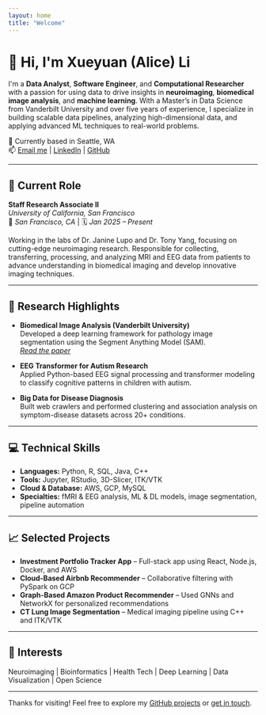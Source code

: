 ```yaml
---
layout: home
title: "Welcome"
---
```


# 👋 Hi, I'm Xueyuan (Alice) Li

I'm a **Data Analyst**, **Software Engineer**, and **Computational Researcher** with a passion for using data to drive insights in **neuroimaging**, **biomedical image analysis**, and **machine learning**. With a Master’s in Data Science from Vanderbilt University and over five years of experience, I specialize in building scalable data pipelines, analyzing high-dimensional data, and applying advanced ML techniques to real-world problems.

📍 Currently based in Seattle, WA  
📫 [Email me](mailto:lixueyuan33@outlook.com) | [LinkedIn](https://www.linkedin.com/in/xueyuan-li-674208249/) | [GitHub](https://github.com/Xueyuan33)

---

## 🧪 Current Role

**Staff Research Associate II**  
*University of California, San Francisco*  
📍 *San Francisco, CA* | 🗓 *Jan 2025 – Present*

Working in the labs of Dr. Janine Lupo and Dr. Tony Yang, focusing on cutting-edge neuroimaging research. Responsible for collecting, transferring, processing, and analyzing MRI and EEG data from patients to advance understanding in biomedical imaging and develop innovative imaging techniques.

---

## 🔬 Research Highlights

- **Biomedical Image Analysis (Vanderbilt University)**  
  Developed a deep learning framework for pathology image segmentation using the Segment Anything Model (SAM).  
  *[Read the paper](https://arxiv.org/abs/2308.05785v1)*

- **EEG Transformer for Autism Research**  
  Applied Python-based EEG signal processing and transformer modeling to classify cognitive patterns in children with autism.

- **Big Data for Disease Diagnosis**  
  Built web crawlers and performed clustering and association analysis on symptom-disease datasets across 20+ conditions.

---

## 💻 Technical Skills

- **Languages:** Python, R, SQL, Java, C++  
- **Tools:** Jupyter, RStudio, 3D-Slicer, ITK/VTK  
- **Cloud & Database:** AWS, GCP, MySQL  
- **Specialties:** fMRI & EEG analysis, ML & DL models, image segmentation, pipeline automation

---

## 📈 Selected Projects

- **Investment Portfolio Tracker App** – Full-stack app using React, Node.js, Docker, and AWS  
- **Cloud-Based Airbnb Recommender** – Collaborative filtering with PySpark on GCP  
- **Graph-Based Amazon Product Recommender** – Used GNNs and NetworkX for personalized recommendations  
- **CT Lung Image Segmentation** – Medical imaging pipeline using C++ and ITK/VTK

---

## 🧠 Interests

Neuroimaging | Bioinformatics | Health Tech | Deep Learning | Data Visualization | Open Science

---

Thanks for visiting! Feel free to explore my [GitHub projects](https://github.com/Xueyuan33) or [get in touch](mailto:lixueyuan33@outlook.com).
